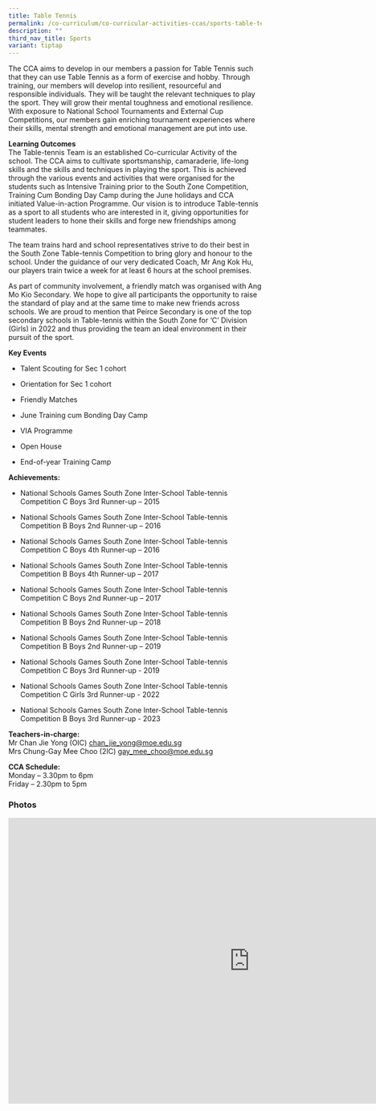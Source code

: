 ```yaml
---
title: Table Tennis
permalink: /co-curriculum/co-curricular-activities-ccas/sports-table-tennis/
description: ""
third_nav_title: Sports
variant: tiptap
---
```

<p>The CCA aims to develop in our members a passion for Table Tennis such
that they can use Table Tennis as a form of exercise and hobby. Through
training, our members will develop into resilient, resourceful and responsible
individuals. They will be taught the relevant techniques to play the sport.
They will grow their mental toughness and emotional resilience. With exposure
to National School Tournaments and External Cup Competitions, our members
gain enriching tournament experiences where their skills, mental strength
and emotional management are put into use.</p>
<p><strong>Learning Outcomes</strong>
<br>The Table-tennis Team is an established Co-curricular Activity of the
school. The CCA aims to cultivate sportsmanship, camaraderie, life-long
skills and the skills and techniques in playing the sport. This is achieved
through the various events and activities that were organised for the students
such as Intensive Training prior to the South Zone Competition, Training
Cum Bonding Day Camp during the June holidays and CCA initiated Value-in-action
Programme. Our vision is to introduce Table-tennis as a sport to all students
who are interested in it, giving opportunities for student leaders to hone
their skills and forge new friendships among teammates.</p>
<p>The team trains hard and school representatives strive to do their best
in the South Zone Table-tennis Competition to bring glory and honour to
the school. Under the guidance of our very dedicated Coach, Mr Ang Kok
Hu, our players train twice a week for at least 6 hours at the school premises.</p>
<p>As part of community involvement, a friendly match was organised with
Ang Mo Kio Secondary. We hope to give all participants the opportunity
to raise the standard of play and at the same time to make new friends
across schools. We are proud to mention that Peirce Secondary is one of
the top secondary schools in Table-tennis within the South Zone for ‘C’
Division (Girls) in 2022 and thus providing the team an ideal environment
in their pursuit of the sport.</p>
<p><strong>Key Events</strong>
</p>
<ul>
<li>
<p>Talent Scouting for Sec 1 cohort</p>
</li>
<li>
<p>Orientation for Sec 1 cohort</p>
</li>
<li>
<p>Friendly Matches</p>
</li>
<li>
<p>June Training cum Bonding Day Camp</p>
</li>
<li>
<p>VIA Programme</p>
</li>
<li>
<p>Open House</p>
</li>
<li>
<p>End-of-year Training Camp</p>
</li>
</ul>
<p><strong>Achievements:</strong>
</p>
<ul>
<li>
<p>National Schools Games South Zone Inter-School Table-tennis Competition
C Boys 3rd Runner-up – 2015</p>
</li>
<li>
<p>National Schools Games South Zone Inter-School Table-tennis Competition
B Boys 2nd Runner-up – 2016</p>
</li>
<li>
<p>National Schools Games South Zone Inter-School Table-tennis Competition
C Boys 4th Runner-up – 2016</p>
</li>
<li>
<p>National Schools Games South Zone Inter-School Table-tennis Competition
B Boys 4th Runner-up – 2017</p>
</li>
<li>
<p>National Schools Games South Zone Inter-School Table-tennis Competition
C Boys 2nd Runner-up – 2017</p>
</li>
<li>
<p>National Schools Games South Zone Inter-School Table-tennis Competition
B Boys 2nd Runner-up – 2018</p>
</li>
<li>
<p>National Schools Games South Zone Inter-School Table-tennis Competition
B Boys 2nd Runner-up – 2019</p>
</li>
<li>
<p>National Schools Games South Zone Inter-School Table-tennis Competition
C Boys 3rd Runner-up - 2019</p>
</li>
<li>
<p>National Schools Games South Zone Inter-School Table-tennis Competition
C Girls 3rd Runner-up - 2022</p>
</li>
<li>
<p>National Schools Games South Zone Inter-School Table-tennis Competition
B Boys 3rd Runner-up - 2023</p>
</li>
</ul>
<p><strong>Teachers-in-charge:</strong>
<br>Mr Chan Jie Yong (OIC)&nbsp;<a href="mailto:chan_jie_yong@moe.edu.sg" rel="noopener noreferrer nofollow" target="_blank">chan_jie_yong@moe.edu.sg</a>
<br>Mrs Chung-Gay Mee Choo (2IC)&nbsp;<a href="mailto:gay_mee_choo@moe.edu.sg" rel="noopener noreferrer nofollow" target="_blank">gay_mee_choo@moe.edu.sg</a>
</p>
<p><strong>CCA Schedule:</strong>
<br>Monday&nbsp;–&nbsp;3.30pm to 6pm
<br>Friday&nbsp;–&nbsp;2.30pm to 5pm</p>
<h3>Photos</h3>
<div class="iframe-wrapper">
<iframe height="569" width="960" allowfullscreen="true" frameborder="0" src="https://docs.google.com/presentation/d/e/2PACX-1vS7XEgdrzmYamLI0QcKvjv94XCbrzSuVw8IO7uJDoUdl_YVzhDrkX7PE0wXdgyYMI8BOVAaV5YbNx9M/embed?start=false&amp;loop=false&amp;delayms=3000"></iframe>
</div>
<p></p>